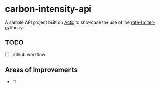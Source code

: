 # carbon-intensity-api

A sample API project built on [Actix](https://actix.rs/) to showcase the use of the [rate-limiter-rs](../rate-limiter-rs/) library.

## TODO
- [ ] Github workflow 

## Areas of improvements
- [ ]